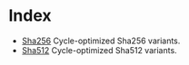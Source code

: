 # Index

* [Sha256](Sha256.md) Cycle-optimized Sha256 variants.
* [Sha512](Sha512.md) Cycle-optimized Sha512 variants.
